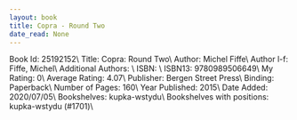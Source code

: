 ```yaml
---
layout: book
title: Copra - Round Two
date_read: None
---
```


Book Id: 25192152\ 
Title: Copra: Round Two\ 
Author: Michel Fiffe\ 
Author l-f: Fiffe, Michel\ 
Additional Authors: \ 
ISBN: \ 
ISBN13: 9780989506649\ 
My Rating: 0\ 
Average Rating: 4.07\ 
Publisher: Bergen Street Press\ 
Binding: Paperback\ 
Number of Pages: 160\ 
Year Published: 2015\ 
Date Added: 2020/07/05\ 
Bookshelves: kupka-wstydu\ 
Bookshelves with positions: kupka-wstydu (#1701)\ 

